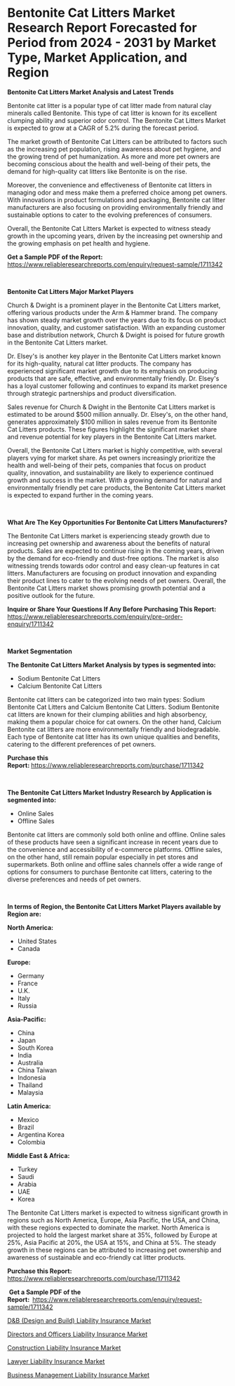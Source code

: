<p><h1>Bentonite Cat Litters Market Research Report Forecasted for Period from 2024 -  2031 by Market Type, Market Application, and Region</h1></p><p><strong>Bentonite Cat Litters Market Analysis and Latest Trends</strong></p>
<p><p>Bentonite cat litter is a popular type of cat litter made from natural clay minerals called Bentonite. This type of cat litter is known for its excellent clumping ability and superior odor control. The Bentonite Cat Litters Market is expected to grow at a CAGR of 5.2% during the forecast period. </p><p>The market growth of Bentonite Cat Litters can be attributed to factors such as the increasing pet population, rising awareness about pet hygiene, and the growing trend of pet humanization. As more and more pet owners are becoming conscious about the health and well-being of their pets, the demand for high-quality cat litters like Bentonite is on the rise.</p><p>Moreover, the convenience and effectiveness of Bentonite cat litters in managing odor and mess make them a preferred choice among pet owners. With innovations in product formulations and packaging, Bentonite cat litter manufacturers are also focusing on providing environmentally friendly and sustainable options to cater to the evolving preferences of consumers.</p><p>Overall, the Bentonite Cat Litters Market is expected to witness steady growth in the upcoming years, driven by the increasing pet ownership and the growing emphasis on pet health and hygiene.</p></p>
<p><strong>Get a Sample PDF of the Report:&nbsp;</strong> <a href="https://www.reliableresearchreports.com/enquiry/request-sample/1711342">https://www.reliableresearchreports.com/enquiry/request-sample/1711342</a></p>
<p>&nbsp;</p>
<p><strong>Bentonite Cat Litters Major Market Players</strong></p>
<p><p>Church & Dwight is a prominent player in the Bentonite Cat Litters market, offering various products under the Arm & Hammer brand. The company has shown steady market growth over the years due to its focus on product innovation, quality, and customer satisfaction. With an expanding customer base and distribution network, Church & Dwight is poised for future growth in the Bentonite Cat Litters market.</p><p>Dr. Elsey's is another key player in the Bentonite Cat Litters market known for its high-quality, natural cat litter products. The company has experienced significant market growth due to its emphasis on producing products that are safe, effective, and environmentally friendly. Dr. Elsey's has a loyal customer following and continues to expand its market presence through strategic partnerships and product diversification.</p><p>Sales revenue for Church & Dwight in the Bentonite Cat Litters market is estimated to be around $500 million annually. Dr. Elsey's, on the other hand, generates approximately $100 million in sales revenue from its Bentonite Cat Litters products. These figures highlight the significant market share and revenue potential for key players in the Bentonite Cat Litters market.</p><p>Overall, the Bentonite Cat Litters market is highly competitive, with several players vying for market share. As pet owners increasingly prioritize the health and well-being of their pets, companies that focus on product quality, innovation, and sustainability are likely to experience continued growth and success in the market. With a growing demand for natural and environmentally friendly pet care products, the Bentonite Cat Litters market is expected to expand further in the coming years.</p></p>
<p>&nbsp;</p>
<p><strong>What Are The Key Opportunities For Bentonite Cat Litters Manufacturers?</strong></p>
<p><p>The Bentonite Cat Litters market is experiencing steady growth due to increasing pet ownership and awareness about the benefits of natural products. Sales are expected to continue rising in the coming years, driven by the demand for eco-friendly and dust-free options. The market is also witnessing trends towards odor control and easy clean-up features in cat litters. Manufacturers are focusing on product innovation and expanding their product lines to cater to the evolving needs of pet owners. Overall, the Bentonite Cat Litters market shows promising growth potential and a positive outlook for the future.</p></p>
<p><strong>Inquire or Share Your Questions If Any Before Purchasing This Report:</strong> <a href="https://www.reliableresearchreports.com/enquiry/pre-order-enquiry/1711342">https://www.reliableresearchreports.com/enquiry/pre-order-enquiry/1711342</a></p>
<p>&nbsp;</p>
<p><strong>Market Segmentation</strong></p>
<p><strong>The Bentonite Cat Litters Market Analysis by types is segmented into:</strong></p>
<p><ul><li>Sodium Bentonite Cat Litters</li><li>Calcium Bentonite Cat Litters</li></ul></p>
<p><p>Bentonite cat litters can be categorized into two main types: Sodium Bentonite Cat Litters and Calcium Bentonite Cat Litters. Sodium Bentonite cat litters are known for their clumping abilities and high absorbency, making them a popular choice for cat owners. On the other hand, Calcium Bentonite cat litters are more environmentally friendly and biodegradable. Each type of Bentonite cat litter has its own unique qualities and benefits, catering to the different preferences of pet owners.</p></p>
<p><strong>Purchase this Report:&nbsp;</strong><a href="https://www.reliableresearchreports.com/purchase/1711342">https://www.reliableresearchreports.com/purchase/1711342</a></p>
<p>&nbsp;</p>
<p><strong>The Bentonite Cat Litters Market Industry Research by Application is segmented into:</strong></p>
<p><ul><li>Online Sales</li><li>Offline Sales</li></ul></p>
<p><p>Bentonite cat litters are commonly sold both online and offline. Online sales of these products have seen a significant increase in recent years due to the convenience and accessibility of e-commerce platforms. Offline sales, on the other hand, still remain popular especially in pet stores and supermarkets. Both online and offline sales channels offer a wide range of options for consumers to purchase Bentonite cat litters, catering to the diverse preferences and needs of pet owners.</p></p>
<p>&nbsp;</p>
<p><strong>In terms of Region, the Bentonite Cat Litters Market Players available by Region are:</strong></p>
<p>
    <p> <strong> North America: </strong>
        <ul>
            <li>United States</li>
            <li>Canada</li>
        </ul>
        </p> 
    <p> <strong> Europe: </strong>
        <ul>
            <li>Germany</li>
            <li>France</li>
            <li>U.K.</li>
            <li>Italy</li>
            <li>Russia</li>
        </ul>
        </p> 
    <p> <strong> Asia-Pacific: </strong>
        <ul>
            <li>China</li>
            <li>Japan</li>
            <li>South Korea</li>
            <li>India</li>
            <li>Australia</li>
            <li>China Taiwan</li>
            <li>Indonesia</li>
            <li>Thailand</li>
            <li>Malaysia</li>
        </ul>
        </p> 
    <p> <strong> Latin America: </strong>
        <ul>
            <li>Mexico</li>
            <li>Brazil</li>
            <li>Argentina Korea</li>
            <li>Colombia</li>
        </ul>
        </p> 
    <p> <strong> Middle East & Africa: </strong>
        <ul>
            <li>Turkey</li>
            <li>Saudi</li>
            <li>Arabia</li>
            <li>UAE</li>
            <li>Korea</li>
        </ul>
    </p>
    </p>
<p><p>The Bentonite Cat Litters market is expected to witness significant growth in regions such as North America, Europe, Asia Pacific, the USA, and China, with these regions expected to dominate the market. North America is projected to hold the largest market share at 35%, followed by Europe at 25%, Asia Pacific at 20%, the USA at 15%, and China at 5%. The steady growth in these regions can be attributed to increasing pet ownership and awareness of sustainable and eco-friendly cat litter products.</p></p>
<p><strong>Purchase this Report: </strong><a href="https://www.reliableresearchreports.com/purchase/1711342">https://www.reliableresearchreports.com/purchase/1711342</a></p>
<p>&nbsp;<strong>Get a Sample PDF of the Report:&nbsp;&nbsp;</strong><a href="https://www.reliableresearchreports.com/enquiry/request-sample/1711342">https://www.reliableresearchreports.com/enquiry/request-sample/1711342</a></p>
<p><strong></strong></p>
<p><p><a href="https://github.com/gamblestampleyjenny50m5sl6/Market-Research-Report-List-1/blob/main/db-design-and-build-liability-insurance-market.md">D&B (Design and Build) Liability Insurance Market</a></p><p><a href="https://github.com/sofayahoo2023/Market-Research-Report-List-3/blob/main/directors-and-officers-liability-insurance-market.md">Directors and Officers Liability Insurance Market</a></p><p><a href="https://github.com/wwwkeltoum/Market-Research-Report-List-2/blob/main/construction-liability-insurance-market.md">Construction Liability Insurance Market</a></p><p><a href="https://github.com/joannesouthgate/Market-Research-Report-List-2/blob/main/lawyer-liability-insurance-market.md">Lawyer Liability Insurance Market</a></p><p><a href="https://github.com/nicholepatriciadoylenwnrjr0/Market-Research-Report-List-1/blob/main/business-management-liability-insurance-market.md">Business Management Liability Insurance Market</a></p></p>